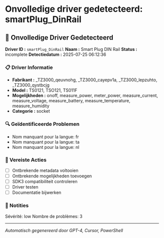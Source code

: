 # Onvolledige driver gedetecteerd: smartPlug_DinRail

## 🚨 Onvolledige Driver Gedetecteerd

**Driver ID :** `smartPlug_DinRail`
**Naam :** Smart Plug DIN Rail
**Status :** incomplete
**Detectiedatum :** 2025-07-25 06:12:36

### 📋 Driver Informatie
- **Fabrikant :** _TZ3000_qeuvnohg, _TZ3000_cayepv1a, _TZ3000_lepzuhto, _TZ3000_qystbcjg
- **Model :** TS0121, TSO121, TS011F
- **Mogelijkheden :** onoff, measure_power, meter_power, measure_current, measure_voltage, measure_battery, measure_temperature, measure_humidity
- **Categorie :** socket

### 🔍 Geïdentificeerde Problemen
- Nom manquant pour la langue: fr
- Nom manquant pour la langue: ta
- Nom manquant pour la langue: nl

### 🎯 Vereiste Acties
- [ ] Ontbrekende metadata voltooien
- [ ] Ontbrekende mogelijkheden toevoegen
- [ ] SDK3 compatibiliteit controleren
- [ ] Driver testen
- [ ] Documentatie bijwerken

### 📝 Notities
Sévérité: low
Nombre de problèmes: 3

---
*Automatisch gegenereerd door GPT-4, Cursor, PowerShell*

